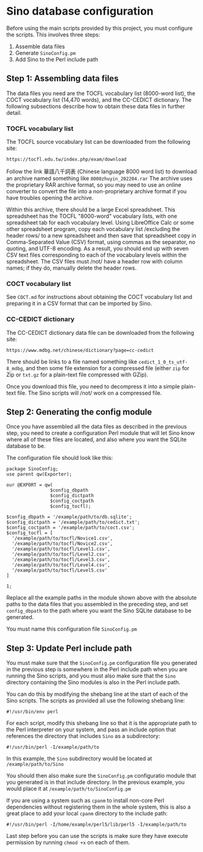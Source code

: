 # Sino database configuration

Before using the main scripts provided by this project, you must configure the scripts.  This involves three steps:

1. Assemble data files
2. Generate `SinoConfig.pm`
3. Add Sino to the Perl include path

## Step 1: Assembling data files

The data files you need are the TOCFL vocabulary list (8000-word list), the COCT vocabulary list (14,470 words), and the CC-CEDICT dictionary.  The following subsections describe how to obtain these data files in further detail.

### TOCFL vocabulary list

The TOCFL source vocabulary list can be downloaded from the following site:

    https://tocfl.edu.tw/index.php/exam/download

Follow the link 華語八千詞表 (Chinese language 8000 word list) to download an archive named something like `8000zhuyin_202204.rar`  The archive uses the proprietary RAR archive format, so you may need to use an online converter to convert the file into a non-proprietary archive format if you have troubles opening the archive.

Within this archive, there should be a large Excel spreadsheet.  This spreadsheet has the TOCFL "8000-word" vocabulary lists, with one spreadsheet tab for each vocabulary level.  Using LibreOffice Calc or some other spreadsheet program, copy each vocabulary list /excluding the header rows/ to a new spreadsheet and then save that spreadsheet copy in Comma-Separated Value (CSV) format, using commas as the separator, no quoting, and UTF-8 encoding.  As a result, you should end up with seven CSV text files corresponding to each of the vocabulary levels within the spreadsheet.  The CSV files must /not/ have a header row with column names; if they do, manually delete the header rows.

### COCT vocabulary list

See `COCT.md` for instructions about obtaining the COCT vocabulary list and preparing it in a CSV format that can be imported by Sino.

### CC-CEDICT dictionary

The CC-CEDICT dictionary data file can be downloaded from the following site:

    https://www.mdbg.net/chinese/dictionary?page=cc-cedict

There should be links to a file named something like `cedict_1_0_ts_utf-8_mdbg`, and then some file extension for a compressed file (either `zip` for Zip or `txt.gz` for a plain-text file compressed with GZip).

Once you download this file, you need to decompress it into a simple plain-text file.  The Sino scripts will /not/ work on a compressed file.

## Step 2: Generating the config module

Once you have assembled all the data files as described in the previous step, you need to create a configuration Perl module that will let Sino know where all of these files are located, and also where you want the SQLite database to be.

The configuration file should look like this:

    package SinoConfig;
    use parent qw(Exporter);
    
    our @EXPORT = qw(
                    $config_dbpath
                    $config_dictpath
                    $config_coctpath
                    $config_tocfl);
    
    $config_dbpath = '/example/path/to/db.sqlite';
    $config_dictpath = '/example/path/to/cedict.txt';
    $config_coctpath = '/example/path/to/coct.csv';
    $config_tocfl = [
      '/example/path/to/tocfl/Novice1.csv',
      '/example/path/to/tocfl/Novice2.csv',
      '/example/path/to/tocfl/Level1.csv',
      '/example/path/to/tocfl/Level2.csv',
      '/example/path/to/tocfl/Level3.csv',
      '/example/path/to/tocfl/Level4.csv',
      '/example/path/to/tocfl/Level5.csv'
    ]
    
    1;

Replace all the example paths in the module shown above with the absolute paths to the data files that you assembled in the preceding step, and set `config_dbpath` to the path where you want the Sino SQLite database to be generated.

You must name this configuration file `SinoConfig.pm`

## Step 3: Update Perl include path

You must make sure that the `SinoConfig.pm` configuration file you generated in the previous step is somewhere in the Perl include path when you are running the Sino scripts, and you must also make sure that the `Sino` directory containing the Sino modules is also in the Perl include path.

You can do this by modifying the shebang line at the start of each of the Sino scripts.  The scripts as provided all use the following shebang line:

    #!/usr/bin/env perl

For each script, modify this shebang line so that it is the appropriate path to the Perl interpreter on your system, and pass an include option that references the directory that includes `Sino` as a subdirectory:

    #!/usr/bin/perl -I/example/path/to

In this example, the `Sino` subdirectory would be located at `/example/path/to/Sino`

You should then also make sure the `SinoConfig.pm` configuratio module that you generated is in that include directory.  In the previous example, you would place it at `/example/path/to/SinoConfig.pm`

If you are using a system such as `cpanm` to install non-core Perl dependencies without registering them in the whole system, this is also a great place to add your local `cpanm` directory to the include path:

    #!/usr/bin/perl -I/home/example/perl5/lib/perl5 -I/example/path/to

Last step before you can use the scripts is make sure they have execute permission by running `chmod +x` on each of them.
